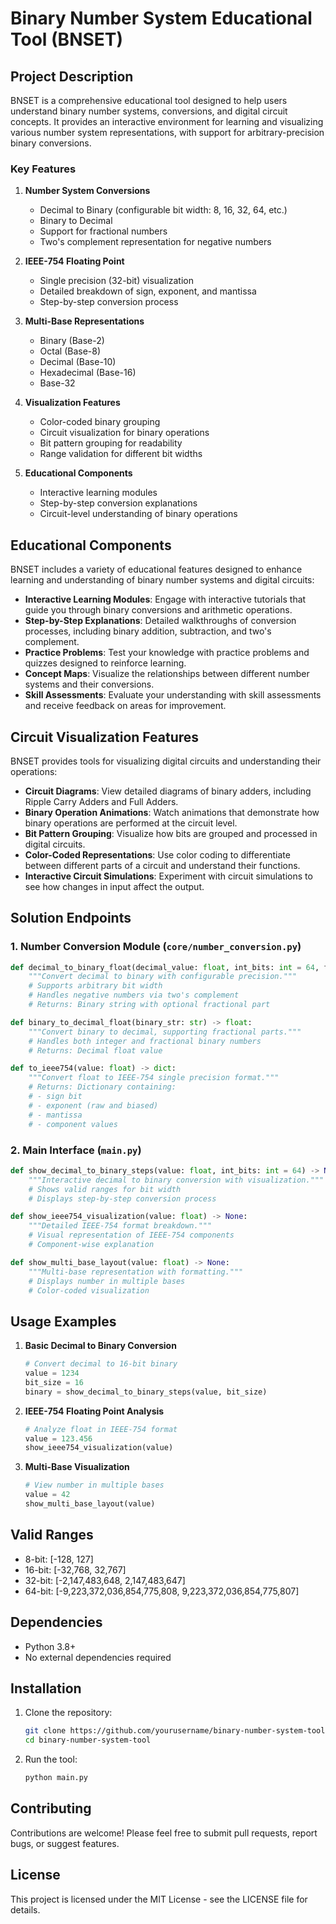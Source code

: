 # Binary Number System Educational Tool (BNSET)

## Project Description

BNSET is a comprehensive educational tool designed to help users understand binary number systems, conversions, and digital circuit concepts. It provides an interactive environment for learning and visualizing various number system representations, with support for arbitrary-precision binary conversions.

### Key Features

1. **Number System Conversions**
   - Decimal to Binary (configurable bit width: 8, 16, 32, 64, etc.)
   - Binary to Decimal
   - Support for fractional numbers
   - Two's complement representation for negative numbers

2. **IEEE-754 Floating Point**
   - Single precision (32-bit) visualization
   - Detailed breakdown of sign, exponent, and mantissa
   - Step-by-step conversion process

3. **Multi-Base Representations**
   - Binary (Base-2)
   - Octal (Base-8)
   - Decimal (Base-10)
   - Hexadecimal (Base-16)
   - Base-32

4. **Visualization Features**
   - Color-coded binary grouping
   - Circuit visualization for binary operations
   - Bit pattern grouping for readability
   - Range validation for different bit widths

5. **Educational Components**
   - Interactive learning modules
   - Step-by-step conversion explanations
   - Circuit-level understanding of binary operations

## Educational Components

BNSET includes a variety of educational features designed to enhance learning and understanding of binary number systems and digital circuits:

- **Interactive Learning Modules**: Engage with interactive tutorials that guide you through binary conversions and arithmetic operations.
- **Step-by-Step Explanations**: Detailed walkthroughs of conversion processes, including binary addition, subtraction, and two's complement.
- **Practice Problems**: Test your knowledge with practice problems and quizzes designed to reinforce learning.
- **Concept Maps**: Visualize the relationships between different number systems and their conversions.
- **Skill Assessments**: Evaluate your understanding with skill assessments and receive feedback on areas for improvement.

## Circuit Visualization Features

BNSET provides tools for visualizing digital circuits and understanding their operations:

- **Circuit Diagrams**: View detailed diagrams of binary adders, including Ripple Carry Adders and Full Adders.
- **Binary Operation Animations**: Watch animations that demonstrate how binary operations are performed at the circuit level.
- **Bit Pattern Grouping**: Visualize how bits are grouped and processed in digital circuits.
- **Color-Coded Representations**: Use color coding to differentiate between different parts of a circuit and understand their functions.
- **Interactive Circuit Simulations**: Experiment with circuit simulations to see how changes in input affect the output.

## Solution Endpoints

### 1. Number Conversion Module (`core/number_conversion.py`)

```python
def decimal_to_binary_float(decimal_value: float, int_bits: int = 64, frac_bits: int = 4) -> str:
    """Convert decimal to binary with configurable precision."""
    # Supports arbitrary bit width
    # Handles negative numbers via two's complement
    # Returns: Binary string with optional fractional part
```

```python
def binary_to_decimal_float(binary_str: str) -> float:
    """Convert binary to decimal, supporting fractional parts."""
    # Handles both integer and fractional binary numbers
    # Returns: Decimal float value
```

```python
def to_ieee754(value: float) -> dict:
    """Convert float to IEEE-754 single precision format."""
    # Returns: Dictionary containing:
    # - sign bit
    # - exponent (raw and biased)
    # - mantissa
    # - component values
```

### 2. Main Interface (`main.py`)

```python
def show_decimal_to_binary_steps(value: float, int_bits: int = 64) -> None:
    """Interactive decimal to binary conversion with visualization."""
    # Shows valid ranges for bit width
    # Displays step-by-step conversion process
```

```python
def show_ieee754_visualization(value: float) -> None:
    """Detailed IEEE-754 format breakdown."""
    # Visual representation of IEEE-754 components
    # Component-wise explanation
```

```python
def show_multi_base_layout(value: float) -> None:
    """Multi-base representation with formatting."""
    # Displays number in multiple bases
    # Color-coded visualization
```

## Usage Examples

1. **Basic Decimal to Binary Conversion**
   ```python
   # Convert decimal to 16-bit binary
   value = 1234
   bit_size = 16
   binary = show_decimal_to_binary_steps(value, bit_size)
   ```

2. **IEEE-754 Floating Point Analysis**
   ```python
   # Analyze float in IEEE-754 format
   value = 123.456
   show_ieee754_visualization(value)
   ```

3. **Multi-Base Visualization**
   ```python
   # View number in multiple bases
   value = 42
   show_multi_base_layout(value)
   ```

## Valid Ranges

- 8-bit:  [-128, 127]
- 16-bit: [-32,768, 32,767]
- 32-bit: [-2,147,483,648, 2,147,483,647]
- 64-bit: [-9,223,372,036,854,775,808, 9,223,372,036,854,775,807]

## Dependencies

- Python 3.8+
- No external dependencies required

## Installation

1. Clone the repository:
   ```bash
   git clone https://github.com/yourusername/binary-number-system-tool.git
   cd binary-number-system-tool
   ```

2. Run the tool:
   ```bash
   python main.py
   ```

## Contributing

Contributions are welcome! Please feel free to submit pull requests, report bugs, or suggest features.

## License

This project is licensed under the MIT License - see the LICENSE file for details. 
